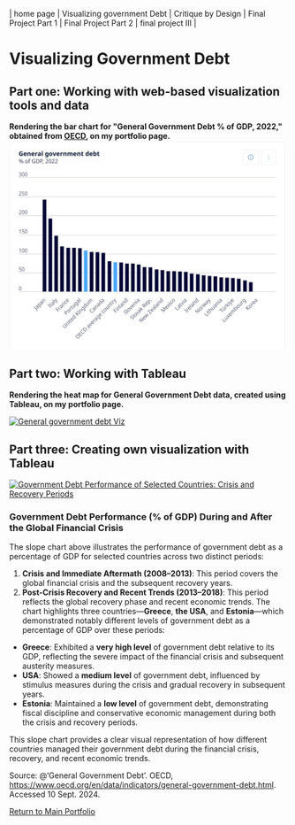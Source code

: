 | home page | Visualizing government Debt | Critique by Design | Final Project Part 1 | Final Project Part 2 | final project III |

# Visualizing Government Debt
## Part one: Working with web-based visualization tools and data

**Rendering the bar chart for "General Government Debt % of GDP, 2022," obtained from [OECD](https://www.oecd.org/en/data/indicators/general-government-debt.html), on my portfolio page.**
<img src="Government debt.jpg" width="500"/>

## Part two: Working with Tableau

**Rendering the heat map for General Government Debt data, created using Tableau, on my portfolio page.**
<div class='tableauPlaceholder' id='viz1725923321336' style='position: relative'><noscript><a href='#'><img alt='General government debt Viz ' src='https:&#47;&#47;public.tableau.com&#47;static&#47;images&#47;Ge&#47;General_government_debt_Viz&#47;GeneralgovernmentdebtViz&#47;1_rss.png' style='border: none' /></a></noscript><object class='tableauViz'  style='display:none;'><param name='host_url' value='https%3A%2F%2Fpublic.tableau.com%2F' /> <param name='embed_code_version' value='3' /> <param name='site_root' value='' /><param name='name' value='General_government_debt_Viz&#47;GeneralgovernmentdebtViz' /><param name='tabs' value='no' /><param name='toolbar' value='yes' /><param name='static_image' value='https:&#47;&#47;public.tableau.com&#47;static&#47;images&#47;Ge&#47;General_government_debt_Viz&#47;GeneralgovernmentdebtViz&#47;1.png' /> <param name='animate_transition' value='yes' /><param name='display_static_image' value='yes' /><param name='display_spinner' value='yes' /><param name='display_overlay' value='yes' /><param name='display_count' value='yes' /><param name='language' value='en-US' /><param name='filter' value='publish=yes' /></object></div>                

<script type='text/javascript'>
  var divElement = document.getElementById('viz1725923321336');
  var vizElement = divElement.getElementsByTagName('object')[0];
  vizElement.style.width='100%';vizElement.style.height=(divElement.offsetWidth*0.75)+'px';
  var scriptElement = document.createElement('script');
  scriptElement.src = 'https://public.tableau.com/javascripts/api/viz_v1.js';
  vizElement.parentNode.insertBefore(scriptElement, vizElement);
</script>

## Part three: Creating own visualization with Tableau

<div class='tableauPlaceholder' id='viz1726026354035' style='position: relative'><noscript><a href='#'><img alt='Government Debt Performance of Selected Countries: Crisis and Recovery Periods ' src='https:&#47;&#47;public.tableau.com&#47;static&#47;images&#47;Ge&#47;General_government_debt_Viz&#47;GovernmentDebtPerformanceofSelectedCountriesCrisisandRecoveryPeriods&#47;1_rss.png' style='border: none' /></a></noscript><object class='tableauViz'  style='display:none;'><param name='host_url' value='https%3A%2F%2Fpublic.tableau.com%2F' /> <param name='embed_code_version' value='3' /> <param name='site_root' value='' /><param name='name' value='General_government_debt_Viz&#47;GovernmentDebtPerformanceofSelectedCountriesCrisisandRecoveryPeriods' /><param name='tabs' value='no' /><param name='toolbar' value='yes' /><param name='static_image' value='https:&#47;&#47;public.tableau.com&#47;static&#47;images&#47;Ge&#47;General_government_debt_Viz&#47;GovernmentDebtPerformanceofSelectedCountriesCrisisandRecoveryPeriods&#47;1.png' /> <param name='animate_transition' value='yes' /><param name='display_static_image' value='yes' /><param name='display_spinner' value='yes' /><param name='display_overlay' value='yes' /><param name='display_count' value='yes' /><param name='language' value='en-US' /><param name='filter' value='publish=yes' /></object></div>                

<script type='text/javascript'>                    
  var divElement = document.getElementById('viz1726026354035');                    
  var vizElement = divElement.getElementsByTagName('object')[0];       
  vizElement.style.width='100%';vizElement.style.height=(divElement.offsetWidth*0.75)+'px';                    
  var scriptElement = document.createElement('script');                    
  scriptElement.src = 'https://public.tableau.com/javascripts/api/viz_v1.js';
  vizElement.parentNode.insertBefore(scriptElement, vizElement);                
</script>

### Government Debt Performance (% of GDP) During and After the Global Financial Crisis
The slope chart above illustrates the performance of government debt as a percentage of GDP for selected countries across two distinct periods:

1. **Crisis and Immediate Aftermath (2008–2013)**: This period covers the global financial crisis and the subsequent recovery years.
2. **Post-Crisis Recovery and Recent Trends (2013–2018)**: This period reflects the global recovery phase and recent economic trends.
The chart highlights three countries—**Greece**, **the USA**, and **Estonia**—which demonstrated notably different levels of government debt as a percentage of GDP over these periods:

- **Greece**: Exhibited a **very high level** of government debt relative to its GDP, reflecting the severe impact of the financial crisis and subsequent austerity measures.
- **USA**: Showed a **medium level** of government debt, influenced by stimulus measures during the crisis and gradual recovery in subsequent years.
- **Estonia**: Maintained a **low level** of government debt, demonstrating fiscal discipline and conservative economic management during both the crisis and recovery periods.

This slope chart provides a clear visual representation of how different countries managed their government debt during the financial crisis, recovery, and recent economic trends.

Source: @‘General Government Debt’. OECD, https://www.oecd.org/en/data/indicators/general-government-debt.html. Accessed 10 Sept. 2024.

[Return to Main Portfolio](/README.md)
